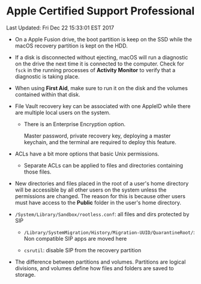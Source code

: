 # Apple Certified Support Professional
Last Updated: Fri Dec 22 15:33:01 EST 2017

-   On a Apple Fusion drive, the boot partition is keep on the SSD while the macOS
    recovery partition is kept on the HDD.

-   If a disk is disconnected without ejecting, macOS will run a diagnostic on
    the drive the next time it is connected to the computer. Check for `fsck` in
    the running processes of **Activity Monitor** to verify that a diagnostic is
    taking place.

-   When using **First Aid**, make sure to run it on the disk and the volumes
    contained within that disk.

-   File Vault recovery key can be associated with one AppleID while there are
    multiple local users on the system.

    -   There is an Enterprise Encryption option. 

        Master password, private recovery key, deploying a master keychain, and
        the terminal are required to deploy this feature.

-   ACLs have a bit more options that basic Unix permissions.

    -   Separate ACLs can be applied to files and directories containing those
        files.

-   New directories and files placed in the root of a user's home directory will
    be accessible by all other users on the system unless the permissions are
    changed. The reason for this is because other users must have access to the
    **Public** folder in the user's home directory.

-   `/System/Library/Sandbox/rootless.conf`: all files and dirs protected by SIP

    -   `/Library/SystemMigration/History/Migration-UUID/QuarantineRoot/`: Non 
        compatible SIP apps are moved here

    -   `csrutil`: disable SIP from the recovery partition

-   The difference between partitions and volumes. Partitions are logical divisions,
    and volumes define how files and folders are saved to storage.

